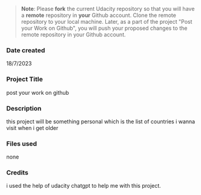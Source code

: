 >**Note**: Please **fork** the current Udacity repository so that you will have a **remote** repository in **your** Github account. Clone the remote repository to your local machine. Later, as a part of the project "Post your Work on Github", you will push your proposed changes to the remote repository in your Github account.

### Date created
18/7/2023

### Project Title
post your work on github

### Description
this project will be something personal which is the list of countries i wanna visit when i get older

### Files used
none

### Credits
i used the help of udacity chatgpt to help me with this project.

